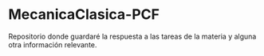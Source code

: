 # MecanicaClasica-PCF
Repositorio donde guardaré la respuesta a las tareas de la materia y alguna otra información relevante.
